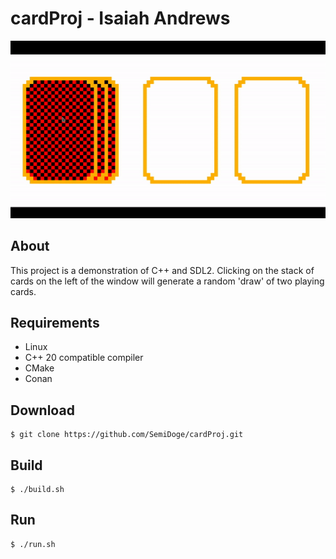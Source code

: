 # cardProj - Isaiah Andrews

<p align="center">
    <img src="https://raw.githubusercontent.com/SemiDoge/cardProj/main/res/demoGIF.gif">
</center>

## About

This project is a demonstration of C++ and SDL2. Clicking on the stack of cards on the left of the window will generate a random 'draw' of two playing cards.

## Requirements

* Linux
* C++ 20 compatible compiler
* CMake
* Conan

## Download
```console
$ git clone https://github.com/SemiDoge/cardProj.git
```

## Build

```console
$ ./build.sh
```

## Run

```console
$ ./run.sh
```

